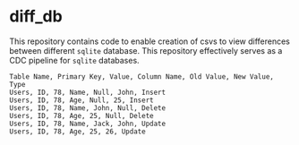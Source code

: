 # diff_db

This repository contains code to enable creation of csvs to view differences between different `sqlite` database. This repository effectively serves as a CDC pipeline for `sqlite` databases.

``` csv
Table Name, Primary Key, Value, Column Name, Old Value, New Value, Type
Users, ID, 78, Name, Null, John, Insert
Users, ID, 78, Age, Null, 25, Insert
Users, ID, 78, Name, John, Null, Delete
Users, ID, 78, Age, 25, Null, Delete
Users, ID, 78, Name, Jack, John, Update
Users, ID, 78, Age, 25, 26, Update
```
